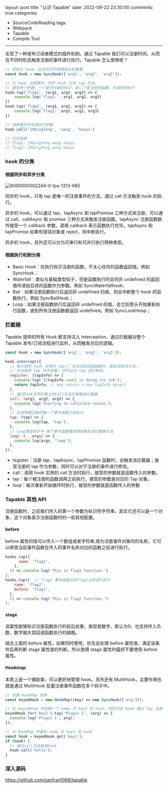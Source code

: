 layout: post
title: "认识 Tapable"
date: 2022-09-22 23:30:00
comments: true
categories: 
- SourceCodeReading
tags:
- Webpack
- Tapable
- Compile Tool
---

实现了一种发布订阅者模式的插件机制。通过 Tapable 我们可以注册时间，从而在不同时机去触发注册的事件进行执行。Tapable 怎么使用呢？

```jsx
// 初始化 hook，此处的字符串数组比较重要
const hook = new SyncHook(['arg1', 'arg2', 'arg3']);

// 为 hook 注册事件，同步 hook 只有 tap 方法，
// 接受两个参数，一个是字符串的标识，第二个是注册的函数，在调用时执行
hook.tap('flag1', (arg1, arg2, arg3) => {
    console.log('flag1:', arg1, arg2, arg3)
})
hook.tap('flag2', (arg1, arg2, arg3) => {
    console.log('flag2:',arg1, arg2, arg3)
})

// 调用事件并传递执行参数
hook.call('19Qingfeng', 'wang', 'haoyu')

// 打印结果
// flag1: 19Qingfeng wang haoyu
// flag2: 19Qingfeng wang haoyu
```

<!-- more -->

### hook 的分类

#### 根据同步和异步分类

![6000000002244-0-tps-1313-685](https://img.alicdn.com/imgextra/i2/O1CN01sDdVcy1SRnbq3kJc8_!!6000000002244-0-tps-1313-685.jpg)

同步的 hook，只有 tap 是唯一的注册事件的方法，通过 call 方法触发 hook 的执行。

异步的 hook，可以通过 tap、tapAsync 和 tapPromise 三种方式来注册，可以通过 call、callAsync 和 promise 三种方式来触发注册函数。tapAsync 注册函数额外接受一个 callback 参数，调用 callback 表示函数执行完毕。tapAsync 和 tapPromise 如果有错误对象或 reject，则中断执行。

异步的 hook，另外还可以分为可串行和可并行执行两种类型。

#### 根据执行机制分类

- Basic Hook：仅执行钩子注册的函数，不关心任何的函数返回值。例如 SyncHook；
- Waterfall：类似与基础类型钩子，但是函数执行时会将非 undefined 的返回值传递给后续的函数作为参数。例如 SyncWaterfallhook;
- Bail：如果注册函数执行后返回非 undefined 的值，则会中断整个 hook 的函数执行。例如 SyncBailHook；
- Loop：如果注册函数执行后返回非 undefined 的值，会立刻葱头开始重新执行函数，直到所有注册函数都返回 undefined。例如 SyncLookHoop；

### 拦截器

Tapable 提供的所有 Hook 都支持注入 Interception，通过拦截器对整个 Tapable 发布/订阅流程进行监听，从而触发对应的逻辑。

```jsx
const hook = new SyncHook(['arg1', 'arg2', 'arg3']);

hook.intercept({
  // 每次调用 hook 实例的 tap() 方法注册回调函数时, 都会调用该方法,
  // 并且接受 tap 作为参数, 还可以对 tap 进行修改;
  register: (tapInfo) => {
    console.log(`${tapInfo.name} is doing its job`);
    return tapInfo; // may return a new tapInfo object
  },
  // 通过hook实例对象上的call方法时候触发拦截器
  call: (arg1, arg2, arg3) => {
    console.log('Starting to calculate routes');
  },
  // 在调用被注册的每一个事件函数之前执行
  tap: (tap) => {
    console.log(tap, 'tap');
  },
  // loop类型钩子中 每个事件函数被调用前触发该拦截器方法
  loop: (...args) => {
    console.log(args, 'loop');
  },
});
```

- register：注册 tap、tapAsync、tapPromise 函数时，会触发该拦截器；接受注册的 tap 作为参数，同时可以对于注册的事件进行修改。
- call：调用 hook 实例的 call 方法时执行，接受的参数就是函数传入的参数。
- tap：每个被注册的函数调用之前执行，接受的参数是对应的 Tap 对象。
- loop：每次重新开始循环时执行，接受的参数就是函数传入的参数

### Tapable 其他 API

注册函数时，之前我们传入的第一个参数为标识符字符串，其实它还可以是一个对象，这个对象表示注册函数时的一些其他配置。

#### before

before 属性的值可以传入一个数组或者字符串,值为注册事件对象时的名称，它可以修改当前事件函数在传入的事件名称对应的函数之前进行执行。

```jsx
hooks.tap({
	  name: 'flag1',
	},
  () => console.log('This is flag1 function.')
);
hooks.tap({  // flag2 事件函数会在flag1之前进行执行
    name: 'flag2',
    before: 'flag1',
  },
  () => console.log('This is flag2 function.')
);
```

#### stage

该属性能够标识注册函数执行的前后权重，类型是数字，默认为0，也支持传入负数，数字越大其回调函数执行的越晚。

结合上面的 before 属性，如果同时使用，优先会处理 before 属性值，满足该条件后再判断 stage 属性值的判断。所以使用 stage 属性时最好不要使用 before 属性。

#### Hookmap

本质上是一个辅助类，可以更好地管理 hook。另外还有 MultiHook，主要作用也就是通过 MultiHook 批量注册事件函数在多个钩子中。

```jsx
// 创建 HookMap 实例
const keyedHook = new HookMap((key) => new SyncHook(['arg']));

// 在 keyedHook 中创建一个 name 为 key1 的 hook，同时为该 hook 通过 tap 注册事件 
keyedHook.for('key1').tap('Plugin 1', (arg) => {
  console.log('Plugin 1', arg);
});

// 从 HookMap 中拿到 name 为 key1 的 hook
const hook = keyedHook.get('key1');
if (hook) {
  // 通过call方法触发Hook
  hook.call('hello');
}
```

### 深入源码

https://github.com/sanfran1068/tapable